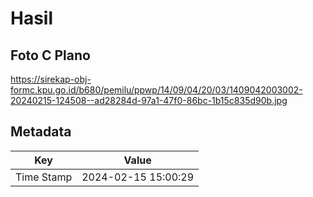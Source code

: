 # Hasil

## Foto C Plano

https://sirekap-obj-formc.kpu.go.id/b680/pemilu/ppwp/14/09/04/20/03/1409042003002-20240215-124508--ad28284d-97a1-47f0-86bc-1b15c835d90b.jpg


## Metadata

| Key        | Value               |
| ---------- | ------------------- |
| Time Stamp | 2024-02-15 15:00:29 |



